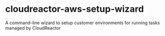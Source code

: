 # cloudreactor-aws-setup-wizard
A command-line wizard to setup customer environments for running tasks managed by CloudReactor
